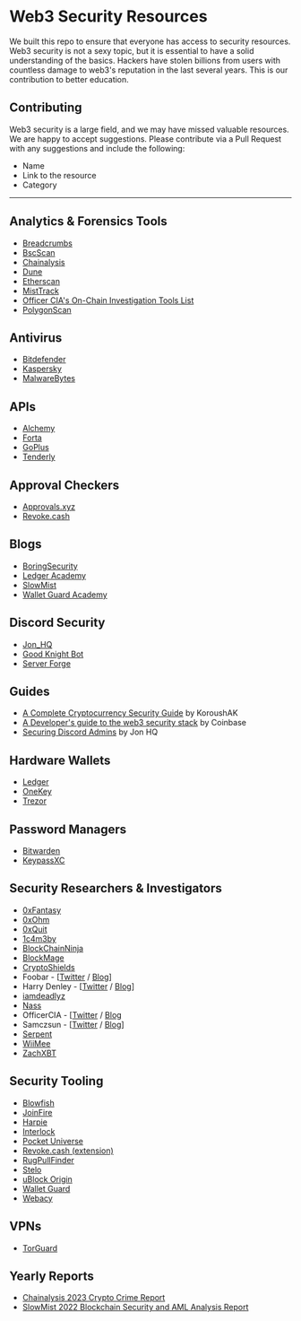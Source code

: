 # Web3 Security Resources

We built this repo to ensure that everyone has access to security resources.
Web3 security is not a sexy topic, but it is essential to have a solid understanding of the basics.
Hackers have stolen billions from users with countless damage to web3's reputation in the last several years. This is our contribution to better education.

## Contributing

Web3 security is a large field, and we may have missed valuable resources. We are happy to accept suggestions. Please
contribute via a Pull Request with any suggestions and include the following:

- Name
- Link to the resource
- Category

---

## Analytics & Forensics Tools

- [Breadcrumbs](https://www.breadcrumbs.app/)
- [BscScan](https://bscscan.com/)
- [Chainalysis](https://www.chainalysis.com/)
- [Dune](https://dune.xyz)
- [Etherscan](https://etherscan.io/)
- [MistTrack](https://misttrack.io/)
- [Officer CIA's On-Chain Investigation Tools List](https://github.com/OffcierCia/On-Chain-Investigations-Tools-List)
- [PolygonScan](https://polygonscan.com/)

## Antivirus

- [Bitdefender](https://www.bitdefender.com/)
- [Kaspersky](https://usa.kaspersky.com/)
- [MalwareBytes](https://www.malwarebytes.com/)

## APIs

- [Alchemy](https://www.alchemy.com/)
- [Forta](https://forta.org/)
- [GoPlus](https://gopluslabs.io/)
- [Tenderly](https://tenderly.co/)

## Approval Checkers

- [Approvals.xyz](https://approvals.xyz)
- [Revoke.cash](https://revoke.cash)

## Blogs

- [BoringSecurity](https://twitter.com/BoringSecDAO)
- [Ledger Academy](https://www.ledger.com/academy)
- [SlowMist](https://slowmist.medium.com/)
- [Wallet Guard Academy](https://walletguard.com/academy)

## Discord Security

- [Jon_HQ](https://jonhq.com/)
- [Good Knight Bot](https://twitter.com/goodknightbot)
- [Server Forge](https://twitter.com/Server_Forge)

## Guides

- [A Complete Cryptocurrency Security Guide](https://medium.com/@koroushak94/a-complete-cryptocurrency-security-guide-e2b3725e2bab) by KoroushAK
- [A Developer's guide to the web3 security stack](https://www.coinbase.com/blog/a-developers-guide-to-the-web3-security-stack) by Coinbase
- [Securing Discord Admins](https://jonhq.com/securing-discord-admins/) by Jon HQ

## Hardware Wallets

- [Ledger](https://www.ledger.com/)
- [OneKey](https://www.onekey.so/)
- [Trezor](https://trezor.io/)

## Password Managers

- [Bitwarden](https://bitwarden.com/)
- [KeypassXC](https://keepassxc.org/)

## Security Researchers & Investigators

- [0xFantasy](https://twitter.com/0xFantasy)
- [0xOhm](https://twitter.com/TheMindOfOhm)
- [0xQuit](https://twitter.com/0xQuit)
- [1c4m3by](https://twitter.com/1c4m3by)
- [BlockChainNinja](https://twitter.com/YouMakinMeCrzy)
- [BlockMage](https://twitter.com/BlockMageSec)
- [CryptoShields](https://twitter.com/cryptoShields)
- Foobar - [[Twitter](https://twitter.com/0xfoobar) / [Blog](https://0xfoobar.substack.com/)]
- Harry Denley - [[Twitter](https://twitter.com/sniko_) / [Blog](https://harrydenley.com/)]
- [iamdeadlyz](https://twitter.com/Iamdeadlyz)
- [Nass](https://twitter.com/nassyweazy)
- OfficerCIA - [[Twitter](https://twitter.com/officer_cia) / [Blog](https://officercia.mirror.xyz/)
- Samczsun - [[Twitter](https://twitter.com/samczsun) / [Blog](https://samczsun.com/)]
- [Serpent](https://twitter.com/Serpent)
- [WiiMee](https://twitter.com/Wii_Mee)
- [ZachXBT](https://twitter.com/zachxbt)

## Security Tooling

- [Blowfish](https://blowfish.xyz/)
- [JoinFire](https://www.joinfire.xyz/)
- [Harpie](https://harpie.io)
- [Interlock](https://www.interlock.network/)
- [Pocket Universe](https://www.pocketuniverse.app/)
- [Revoke.cash (extension)](https://revoke.cash/extension)
- [RugPullFinder](https://www.rugpullfinder.io/)
- [Stelo](https://stelolabs.com/)
- [uBlock Origin](https://chrome.google.com/webstore/detail/ublock-origin/cjpalhdlnbpafiamejdnhcphjbkeiagm?hl=en)
- [Wallet Guard](https://walletguard.app)
- [Webacy](https://www.webacy.com/)

## VPNs

- [TorGuard](https://torguard.net/)

## Yearly Reports

- [Chainalysis 2023 Crypto Crime Report](https://go.chainalysis.com/2023-crypto-crime-report.html)
- [SlowMist 2022 Blockchain Security and AML Analysis Report](<https://www.slowmist.com/report/2022-Blockchain-Security-and-AML-Analysis-Annual-Report(EN).pdf>)
